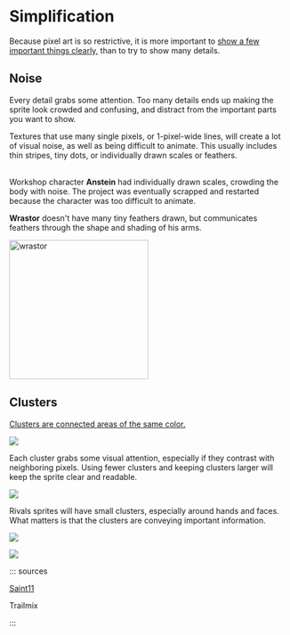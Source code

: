 # Simplification

Because pixel art is so restrictive, it is more important
to [show a few important things clearly,](https://saint11.org/blog/thoughts_on_low_resolution/#2-keep-it-simple-and-meaningful---focus:~:text=Keep%20it%20Simple%20and%20Meaningful%20%2D%20Focus)
than to try to show many details.

## Noise

Every detail grabs some attention. Too many details ends up making the sprite look crowded and confusing, and distract
from the important parts you want to show.

Textures that use many single pixels, or 1-pixel-wide lines, will create a lot of visual noise, as well as being
difficult to animate. This usually includes thin stripes, tiny dots, or individually drawn scales or feathers.

\
Workshop character **Anstein** had individually drawn scales, crowding the body with noise. The project was eventually
scrapped and restarted because the character was too difficult to animate.

**Wrastor** doesn't have many tiny feathers drawn, but communicates feathers through the shape and shading of his arms.

<cimg src="https://i.gyazo.com/1005405589fb902dd73f089876c286ff.png" height=250 caption="anstein - by TrailMix"/>
<img src="https://i.gyazo.com/064773ae89d640c95a588451a6322dba.png" height=250 alt="wrastor">

## Clusters

[Clusters are connected areas of the same color.](https://saint11.org/pixel_art_articles/article2/#what-is-a-cluster:~:text=A%20cluster%2C%20also%20called%20color%20cluster,pixels%20of%20the%20exact%20same%20color.)

![](https://saint11.org/img/articles/2/clusters.png)

Each cluster grabs some visual attention, especially if they contrast with neighboring pixels. Using fewer clusters and
keeping clusters larger will keep the sprite clear and readable.

![](https://saint11.org/img/articles/2/cookie.png)

Rivals sprites will have small clusters, especially around hands and faces. What matters is that the clusters are
conveying important information.

![](https://yachtclubgames.com/wp-content/uploads/2014/06/kingKnightBeforeAfter.png)

![](https://saint11.org/img/pixel-tutorials/Fundamentals.gif)

::: sources

[Saint11](https://saint11.org/pixel_art_articles/article2/)

Trailmix

:::